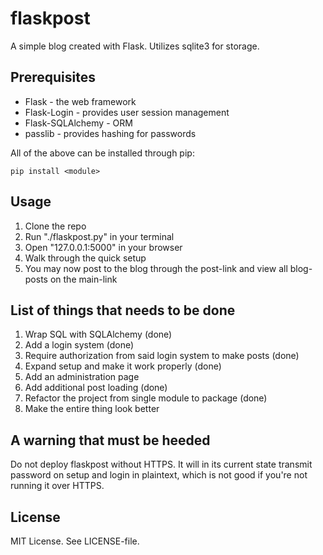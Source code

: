 # flaskpost
A simple blog created with Flask. Utilizes sqlite3 for storage.

## Prerequisites
* Flask - the web framework
* Flask-Login - provides user session management
* Flask-SQLAlchemy - ORM
* passlib - provides hashing for passwords

All of the above can be installed through pip:

    pip install <module>

## Usage
1. Clone the repo
2. Run "./flaskpost.py" in your terminal
3. Open "127.0.0.1:5000" in your browser
4. Walk through the quick setup
5. You may now post to the blog through the post-link and view all blog-posts on
   the main-link

## List of things that needs to be done
1. Wrap SQL with SQLAlchemy (done)
2. Add a login system (done)
3. Require authorization from said login system to make posts (done)
4. Expand setup and make it work properly (done)
5. Add an administration page
6. Add additional post loading (done)
7. Refactor the project from single module to package (done)
8. Make the entire thing look better

## A warning that must be heeded
Do not deploy flaskpost without HTTPS. It will in its current state transmit
password on setup and login in plaintext, which is not good if you're not
running it over HTTPS.

## License
MIT License. See LICENSE-file.
